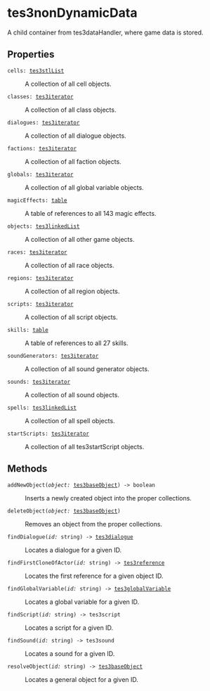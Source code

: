 # tes3nonDynamicData

A child container from tes3dataHandler, where game data is stored.

## Properties

<dl class="describe">
<dt><code class="descname">cells: <a href="https://mwse.readthedocs.io/en/latest/lua/type/tes3stlList.html">tes3stlList</a></code></dt>
<dd>

A collection of all cell objects.

</dd>
<dt><code class="descname">classes: <a href="https://mwse.readthedocs.io/en/latest/lua/type/tes3iterator.html">tes3iterator</a></code></dt>
<dd>

A collection of all class objects.

</dd>
<dt><code class="descname">dialogues: <a href="https://mwse.readthedocs.io/en/latest/lua/type/tes3iterator.html">tes3iterator</a></code></dt>
<dd>

A collection of all dialogue objects.

</dd>
<dt><code class="descname">factions: <a href="https://mwse.readthedocs.io/en/latest/lua/type/tes3iterator.html">tes3iterator</a></code></dt>
<dd>

A collection of all faction objects.

</dd>
<dt><code class="descname">globals: <a href="https://mwse.readthedocs.io/en/latest/lua/type/tes3iterator.html">tes3iterator</a></code></dt>
<dd>

A collection of all global variable objects.

</dd>
<dt><code class="descname">magicEffects: <a href="https://mwse.readthedocs.io/en/latest/lua/type/table.html">table</a></code></dt>
<dd>

A table of references to all 143 magic effects.

</dd>
<dt><code class="descname">objects: <a href="https://mwse.readthedocs.io/en/latest/lua/type/tes3linkedList.html">tes3linkedList</a></code></dt>
<dd>

A collection of all other game objects.

</dd>
<dt><code class="descname">races: <a href="https://mwse.readthedocs.io/en/latest/lua/type/tes3iterator.html">tes3iterator</a></code></dt>
<dd>

A collection of all race objects.

</dd>
<dt><code class="descname">regions: <a href="https://mwse.readthedocs.io/en/latest/lua/type/tes3iterator.html">tes3iterator</a></code></dt>
<dd>

A collection of all region objects.

</dd>
<dt><code class="descname">scripts: <a href="https://mwse.readthedocs.io/en/latest/lua/type/tes3iterator.html">tes3iterator</a></code></dt>
<dd>

A collection of all script objects.

</dd>
<dt><code class="descname">skills: <a href="https://mwse.readthedocs.io/en/latest/lua/type/table.html">table</a></code></dt>
<dd>

A table of references to all 27 skills.

</dd>
<dt><code class="descname">soundGenerators: <a href="https://mwse.readthedocs.io/en/latest/lua/type/tes3iterator.html">tes3iterator</a></code></dt>
<dd>

A collection of all sound generator objects.

</dd>
<dt><code class="descname">sounds: <a href="https://mwse.readthedocs.io/en/latest/lua/type/tes3iterator.html">tes3iterator</a></code></dt>
<dd>

A collection of all sound objects.

</dd>
<dt><code class="descname">spells: <a href="https://mwse.readthedocs.io/en/latest/lua/type/tes3linkedList.html">tes3linkedList</a></code></dt>
<dd>

A collection of all spell objects.

</dd>
<dt><code class="descname">startScripts: <a href="https://mwse.readthedocs.io/en/latest/lua/type/tes3iterator.html">tes3iterator</a></code></dt>
<dd>

A collection of all tes3startScript objects.

</dd>
</dl>

## Methods

<dl class="describe">
<dt><code class="descname">addNewObject(<i>object:</i> <a href="https://mwse.readthedocs.io/en/latest/lua/type/tes3baseObject.html">tes3baseObject</a>) -> boolean</code></dt>
<dd>

Inserts a newly created object into the proper collections.

</dd>
<dt><code class="descname">deleteObject(<i>object:</i> <a href="https://mwse.readthedocs.io/en/latest/lua/type/tes3baseObject.html">tes3baseObject</a>)</code></dt>
<dd>

Removes an object from the proper collections.

</dd>
<dt><code class="descname">findDialogue(<i>id:</i> string) -> <a href="https://mwse.readthedocs.io/en/latest/lua/type/tes3dialogue.html">tes3dialogue</a></code></dt>
<dd>

Locates a dialogue for a given ID.

</dd>
<dt><code class="descname">findFirstCloneOfActor(<i>id:</i> string) -> <a href="https://mwse.readthedocs.io/en/latest/lua/type/tes3reference.html">tes3reference</a></code></dt>
<dd>

Locates the first reference for a given object ID.

</dd>
<dt><code class="descname">findGlobalVariable(<i>id:</i> string) -> <a href="https://mwse.readthedocs.io/en/latest/lua/type/tes3globalVariable.html">tes3globalVariable</a></code></dt>
<dd>

Locates a global variable for a given ID.

</dd>
<dt><code class="descname">findScript(<i>id:</i> string) -> tes3script</code></dt>
<dd>

Locates a script for a given ID.

</dd>
<dt><code class="descname">findSound(<i>id:</i> string) -> tes3sound</code></dt>
<dd>

Locates a sound for a given ID.

</dd>
<dt><code class="descname">resolveObject(<i>id:</i> string) -> <a href="https://mwse.readthedocs.io/en/latest/lua/type/tes3baseObject.html">tes3baseObject</a></code></dt>
<dd>

Locates a general object for a given ID.

</dd>
</dl>
